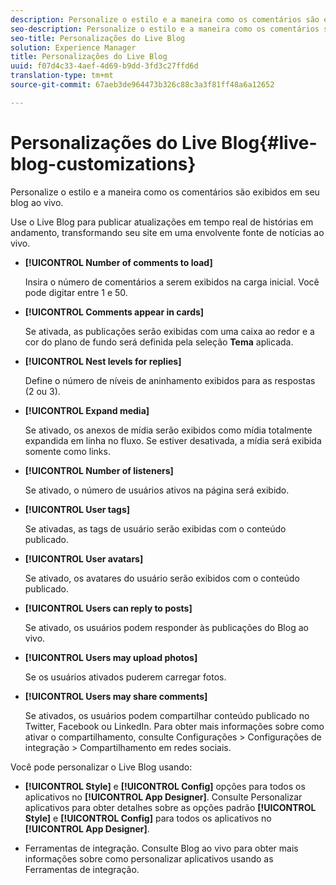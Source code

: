 ```yaml
---
description: Personalize o estilo e a maneira como os comentários são exibidos em seu blog ao vivo.
seo-description: Personalize o estilo e a maneira como os comentários são exibidos em seu blog ao vivo.
seo-title: Personalizações do Live Blog
solution: Experience Manager
title: Personalizações do Live Blog
uuid: f07d4c33-4aef-4d69-b9dd-3fd3c27ffd6d
translation-type: tm+mt
source-git-commit: 67aeb3de964473b326c88c3a3f81ff48a6a12652

---
```



# Personalizações do Live Blog{#live-blog-customizations}

Personalize o estilo e a maneira como os comentários são exibidos em seu blog ao vivo.



Use o Live Blog para publicar atualizações em tempo real de histórias em andamento, transformando seu site em uma envolvente fonte de notícias ao vivo.

* **[!UICONTROL Number of comments to load]**

   Insira o número de comentários a serem exibidos na carga inicial. Você pode digitar entre 1 e 50.

* **[!UICONTROL Comments appear in cards]**

   Se ativada, as publicações serão exibidas com uma caixa ao redor e a cor do plano de fundo será definida pela seleção **Tema** aplicada.

* **[!UICONTROL Nest levels for replies]**

   Define o número de níveis de aninhamento exibidos para as respostas (2 ou 3).

* **[!UICONTROL Expand media]**

   Se ativado, os anexos de mídia serão exibidos como mídia totalmente expandida em linha no fluxo. Se estiver desativada, a mídia será exibida somente como links.

* **[!UICONTROL Number of listeners]**

   Se ativado, o número de usuários ativos na página será exibido.

* **[!UICONTROL User tags]**

   Se ativadas, as tags de usuário serão exibidas com o conteúdo publicado.

* **[!UICONTROL User avatars]**

   Se ativado, os avatares do usuário serão exibidos com o conteúdo publicado.

* **[!UICONTROL Users can reply to posts]**

   Se ativado, os usuários podem responder às publicações do Blog ao vivo.

* **[!UICONTROL Users may upload photos]**

   Se os usuários ativados puderem carregar fotos.

* **[!UICONTROL Users may share comments]**

   Se ativados, os usuários podem compartilhar conteúdo publicado no Twitter, Facebook ou LinkedIn. Para obter mais informações sobre como ativar o compartilhamento, consulte Configurações &gt; Configurações de integração &gt; Compartilhamento em redes sociais.

Você pode personalizar o Live Blog usando:

* **[!UICONTROL Style]** e **[!UICONTROL Config]** opções para todos os aplicativos no **[!UICONTROL App Designer]**. Consulte Personalizar aplicativos para obter detalhes sobre as opções padrão **[!UICONTROL Style]** e **[!UICONTROL Config]** para todos os aplicativos no **[!UICONTROL App Designer]**.

* Ferramentas de integração. Consulte Blog ao vivo para obter mais informações sobre como personalizar aplicativos usando as Ferramentas de integração.

